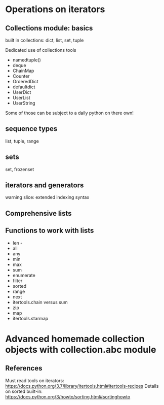 # Operations on iterators

## Collections module: basics

built in collections: 
dict, list, set, tuple

Dedicated use of collections tools
* namedtuple()
* deque
* ChainMap
* Counter
* OrderedDict
* defaultdict
* UserDict
* UserList
* UserString

Some of those can be subject to a daily python on there own!

## sequence types
list, tuple, range

## sets
set, frozenset

## iterators and generators

warning slice: extended indexing syntax

## Comprehensive lists



## Functions to work with lists

* len - 
* all
* any
* min
* max
* sum
* enumerate
* filter
* sorted
* range
* next
* itertools.chain versus sum
* zip
* map
* itertools.starmap

# Advanced homemade collection objects with collection.abc module

## References

Must read tools on iterators: https://docs.python.org/3.7/library/itertools.html#itertools-recipes 
Details on sorted built-in: https://docs.python.org/3/howto/sorting.html#sortinghowto


